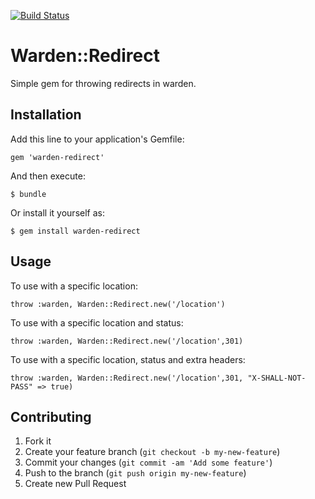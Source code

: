 [![Build Status](https://secure.travis-ci.org/JonRowe/warden-redirect.png)](http://travis-ci.org/JonRowe/warden-redirect)
# Warden::Redirect

Simple gem for throwing redirects in warden.

## Installation

Add this line to your application's Gemfile:

    gem 'warden-redirect'

And then execute:

    $ bundle

Or install it yourself as:

    $ gem install warden-redirect

## Usage

To use with a specific location:

    throw :warden, Warden::Redirect.new('/location')

To use with a specific location and status:

    throw :warden, Warden::Redirect.new('/location',301)

To use with a specific location, status and extra headers:

    throw :warden, Warden::Redirect.new('/location',301, "X-SHALL-NOT-PASS" => true)

## Contributing

1. Fork it
2. Create your feature branch (`git checkout -b my-new-feature`)
3. Commit your changes (`git commit -am 'Add some feature'`)
4. Push to the branch (`git push origin my-new-feature`)
5. Create new Pull Request
